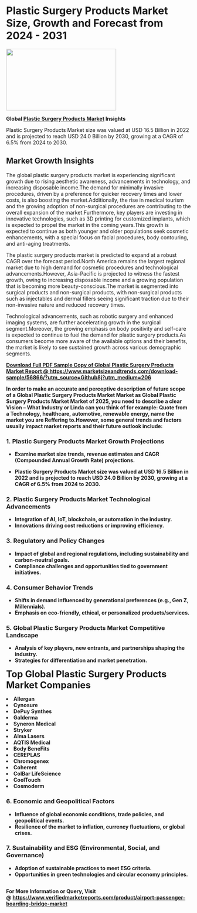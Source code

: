 <H1>Plastic Surgery Products Market Size, Growth and Forecast from 2024 - 2031</H1><img class="aligncenter size-medium wp-image-584254" src="https://thirdeyenews.in/wp-content/uploads/2024/09/Global-Market-Research-300x168.jpeg" alt="" width="300" height="168" /><p><strong>Global&nbsp;<a href="https://www.marketsizeandtrends.com/download-sample/56866/?utm_source=Github8j?utm_medium=206">Plastic Surgery Products Market</a> Insights</strong></p><p>Plastic Surgery Products Market size was valued at USD 16.5 Billion in 2022 and is projected to reach USD 24.0 Billion by 2030, growing at a CAGR of 6.5% from 2024 to 2030.</p><p><h2>Market Growth Insights</h2> <p>The global plastic surgery products market is experiencing significant growth due to rising aesthetic awareness, advancements in technology, and increasing disposable income.The demand for minimally invasive procedures, driven by a preference for quicker recovery times and lower costs, is also boosting the market.Additionally, the rise in medical tourism and the growing adoption of non-surgical procedures are contributing to the overall expansion of the market.Furthermore, key players are investing in innovative technologies, such as 3D printing for customized implants, which is expected to propel the market in the coming years.This growth is expected to continue as both younger and older populations seek cosmetic enhancements, with a special focus on facial procedures, body contouring, and anti-aging treatments.</p> <p><strong><a href="download_sample_link"></a></strong></p> <p>The plastic surgery products market is predicted to expand at a robust CAGR over the forecast period.North America remains the largest regional market due to high demand for cosmetic procedures and technological advancements.However, Asia-Pacific is projected to witness the fastest growth, owing to increasing disposable income and a growing population that is becoming more beauty-conscious.The market is segmented into surgical products and non-surgical products, with non-surgical products such as injectables and dermal fillers seeing significant traction due to their non-invasive nature and reduced recovery times.</p> <p>Technological advancements, such as robotic surgery and enhanced imaging systems, are further accelerating growth in the surgical segment.Moreover, the growing emphasis on body positivity and self-care is expected to continue to fuel the demand for plastic surgery products.As consumers become more aware of the available options and their benefits, the market is likely to see sustained growth across various demographic segments.</p> <p><strong><a href="get_more_link"></p><p><span class=""><strong>Download Full PDF Sample Copy of Global Plastic Surgery Products Market Report</strong> @ <a href="https://www.marketsizeandtrends.com/download-sample/56866/?utm_source=Github8j?utm_medium=206" target="_blank">https://www.marketsizeandtrends.com/download-sample/56866/?utm_source=Github8j?utm_medium=206</a></span></p><p>In order to make an accurate and perceptive description of future scope of a Global&nbsp;Plastic Surgery Products Market Market as Global&nbsp;Plastic Surgery Products Market Market of 2025, you need to describe a clear Vision &ndash; What Industry or Linda can you think of for example: Quote from a Technology, healthcare, automotive, renewable energy, name the market you are Reffering to.However, some general trends and factors usually impact market reports and their future outlook include:</p><h3>1.&nbsp;<strong>Plastic Surgery Products Market Growth Projections</strong></h3><ul><li>Examine market size trends, revenue estimates and CAGR (Compounded Annual Growth Rate) projections.</li><li><p>Plastic Surgery Products Market size was valued at USD 16.5 Billion in 2022 and is projected to reach USD 24.0 Billion by 2030, growing at a CAGR of 6.5% from 2024 to 2030.</p></li></ul><h3>2.&nbsp;<strong>Plastic Surgery Products Market Technological Advancements</strong></h3><ul><li>Integration of AI, IoT, blockchain, or automation in the industry.</li><li>Innovations driving cost reductions or improving efficiency.</li></ul><h3>3.&nbsp;<strong>Regulatory and Policy Changes</strong></h3><ul><li>Impact of global and regional regulations, including sustainability and carbon-neutral goals.</li><li>Compliance challenges and opportunities tied to government initiatives.</li></ul><h3>4.&nbsp;<strong>Consumer Behavior Trends</strong></h3><ul><li>Shifts in demand influenced by generational preferences (e.g., Gen Z, Millennials).</li><li>Emphasis on eco-friendly, ethical, or personalized products/services.</li></ul><h3>5.&nbsp;<strong>Global Plastic Surgery Products Market Competitive Landscape</strong></h3><ul><li>Analysis of key players, new entrants, and partnerships shaping the industry.</li><li>Strategies for differentiation and market penetration.</li></ul><p data-pm-slice="1 1 []"><span style="color: inherit; font-family: inherit; font-size: 25px;">Top Global Plastic Surgery Products Market Companies</span></p><div class="" data-test-id=""><p><li>Allergan</li><li> Cynosure</li><li> DePuy Synthes</li><li> Galderma</li><li> Syneron Medical</li><li> Stryker</li><li> Alma Lasers</li><li> AQTIS Medical</li><li> Body BeneFits</li><li> CEREPLAS</li><li> Chromogenex</li><li> Coherent</li><li> ColBar LifeScience</li><li> CoolTouch</li><li> Cosmoderm</li></p></div><h3>6.&nbsp;<strong>Economic and Geopolitical Factors</strong></h3><ul><li>Influence of global economic conditions, trade policies, and geopolitical events.</li><li>Resilience of the market to inflation, currency fluctuations, or global crises.</li></ul><h3>7.&nbsp;<strong>Sustainability and ESG (Environmental, Social, and Governance)</strong></h3><ul><li>Adoption of sustainable practices to meet ESG criteria.</li><li>Opportunities in green technologies and circular economy principles.</li></ul><h2><strong style="font-size: 14px;">For More Information or Query, Visit @&nbsp;</strong><a style="background-color: #ffffff; font-size: 14px;" href="https://www.marketsizeandtrends.com/report/plastic-surgery-products-market/" target="_blank">https://www.verifiedmarketreports.com/product/airport-passenger-boarding-bridge-market</a></h2>